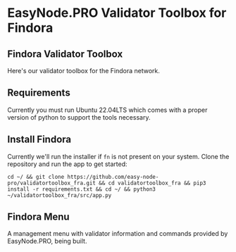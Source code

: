 # EasyNode.PRO Validator Toolbox for Findora

## Findora Validator Toolbox
Here's our validator toolbox for the Findora network.

## Requirements
Currently you must run Ubuntu 22.04LTS which comes with a proper version of python to support the tools necessary.

## Install Findora
Currently we'll run the installer if `fn` is not present on your system. Clone the repository and run the app to get started:
```text
cd ~/ && git clone https://github.com/easy-node-pro/validatortoolbox_fra.git && cd validatortoolbox_fra && pip3 install -r requirements.txt && cd ~/ && python3 ~/validatortoolbox_fra/src/app.py
```

## Findora Menu
A management menu with validator information and commands provided by EasyNode.PRO, being built.

